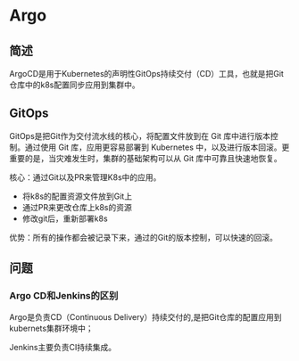 # Argo

## 简述

ArgoCD是用于Kubernetes的声明性GitOps持续交付（CD）工具，也就是把Git仓库中的k8s配置同步应用到集群中。

## GitOps

GitOps是把Git作为交付流水线的核心，将配置文件放到在 Git 库中进行版本控制。通过使用 Git 库，应用更容易部署到 Kubernetes 中，以及进行版本回滚。更重要的是，当灾难发生时，集群的基础架构可以从 Git 库中可靠且快速地恢复。

核心：通过Git以及PR来管理K8s中的应用。

* 将k8s的配置资源文件放到Git上
* 通过PR来更改仓库上k8s的资源
* 修改git后，重新部署k8s

优势：所有的操作都会被记录下来，通过的Git的版本控制，可以快速的回滚。

## 问题

### Argo CD和Jenkins的区别

Argo是负责CD（Continuous Delivery）持续交付的,是把Git仓库的配置应用到kubernets集群环境中；

Jenkins主要负责CI持续集成。

